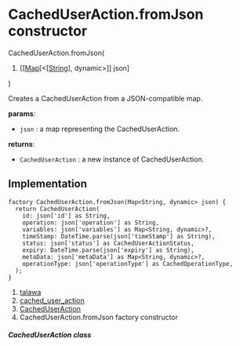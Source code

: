 
<div>

# CachedUserAction.fromJson constructor

</div>


CachedUserAction.fromJson(

1.  [[[Map](https://api.flutter.dev/flutter/dart-core/Map-class.md)[\<[[String](https://api.flutter.dev/flutter/dart-core/String-class.html)],
    dynamic\>]]
    json]

)



Creates a CachedUserAction from a JSON-compatible map.

**params**:

-   `json` : a map representing the CachedUserAction.

**returns**:

-   `CachedUserAction` : a new instance of CachedUserAction.



## Implementation

``` language-dart
factory CachedUserAction.fromJson(Map<String, dynamic> json) {
  return CachedUserAction(
    id: json['id'] as String,
    operation: json['operation'] as String,
    variables: json['variables'] as Map<String, dynamic>?,
    timeStamp: DateTime.parse(json['timeStamp'] as String),
    status: json['status'] as CachedUserActionStatus,
    expiry: DateTime.parse(json['expiry'] as String),
    metaData: json['metaData'] as Map<String, dynamic>?,
    operationType: json['operationType'] as CachedOperationType,
  );
}
```







1.  [talawa](../../index.md)
2.  [cached_user_action](../../models_caching_cached_user_action/)
3.  [CachedUserAction](../../models_caching_cached_user_action/CachedUserAction-class.md)
4.  CachedUserAction.fromJson factory constructor

##### CachedUserAction class







